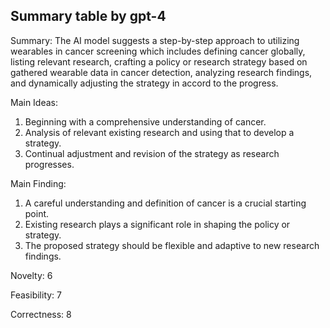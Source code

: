 ## Summary table by gpt-4
Summary: 
The AI model suggests a step-by-step approach to utilizing wearables in cancer screening which includes defining cancer globally, listing relevant research, crafting a policy or research strategy based on gathered wearable data in cancer detection, analyzing research findings, and dynamically adjusting the strategy in accord to the progress.

Main Ideas: 
1. Beginning with a comprehensive understanding of cancer.
2. Analysis of relevant existing research and using that to develop a strategy.
3. Continual adjustment and revision of the strategy as research progresses.

Main Finding: 
1. A careful understanding and definition of cancer is a crucial starting point.
2. Existing research plays a significant role in shaping the policy or strategy.
3. The proposed strategy should be flexible and adaptive to new research findings.

Novelty: 6

Feasibility: 7

Correctness: 8